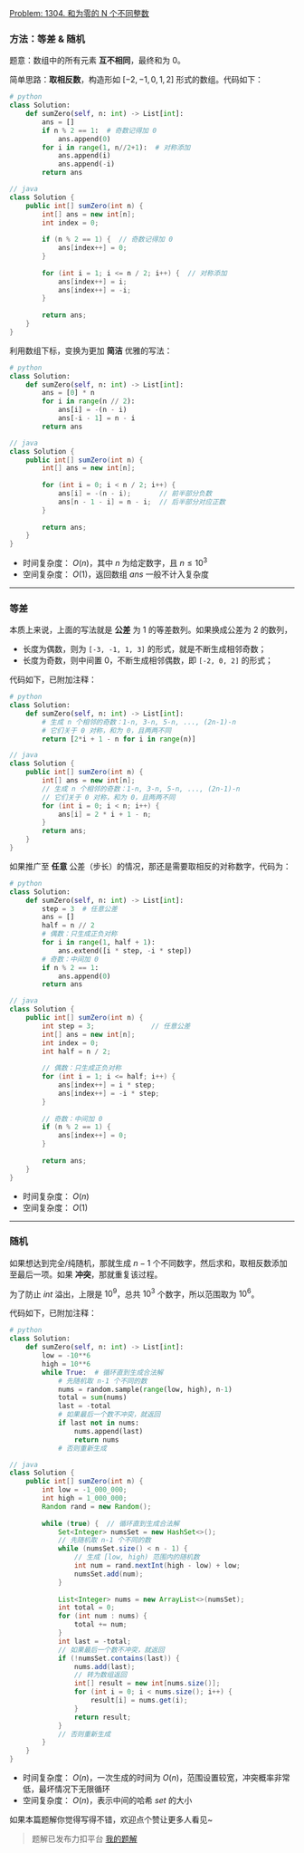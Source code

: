 [Problem: 1304. 和为零的 N 个不同整数](https://leetcode.cn/problems/find-n-unique-integers-sum-up-to-zero/description/)

### 方法：等差 & 随机

题意：数组中的所有元素 **互不相同**，最终和为 $0$。

简单思路：**取相反数**，构造形如 $[-2,-1,0,1,2]$ 形式的数组。代码如下：

```Python
# python
class Solution:
    def sumZero(self, n: int) -> List[int]:
        ans = []
        if n % 2 == 1:  # 奇数记得加 0
            ans.append(0)
        for i in range(1, n//2+1):  # 对称添加
            ans.append(i)
            ans.append(-i)
        return ans
```

```Java
// java
class Solution {
    public int[] sumZero(int n) {
        int[] ans = new int[n];
        int index = 0;
        
        if (n % 2 == 1) {  // 奇数记得加 0
            ans[index++] = 0;
        }
        
        for (int i = 1; i <= n / 2; i++) {  // 对称添加
            ans[index++] = i;
            ans[index++] = -i;
        }
        
        return ans;
    }
}
```

利用数组下标，变换为更加 **简洁** 优雅的写法：

```Python
# python
class Solution:
    def sumZero(self, n: int) -> List[int]:
        ans = [0] * n
        for i in range(n // 2):
            ans[i] = -(n - i)
            ans[-i - 1] = n - i
        return ans
```

```Java
// java
class Solution {
    public int[] sumZero(int n) {
        int[] ans = new int[n];
        
        for (int i = 0; i < n / 2; i++) {
            ans[i] = -(n - i);       // 前半部分负数
            ans[n - 1 - i] = n - i;  // 后半部分对应正数
        }
        
        return ans;
    }
}
```

- 时间复杂度： $O(n)$，其中 $n$ 为给定数字，且 $n\leq 10^3$
- 空间复杂度： $O(1)$，返回数组 $ans$ 一般不计入复杂度

---

### 等差

本质上来说，上面的写法就是 **公差** 为 $1$ 的等差数列。如果换成公差为 $2$ 的数列，

- 长度为偶数，则为 `[-3, -1, 1, 3]` 的形式，就是不断生成相邻奇数；
- 长度为奇数，则中间置 $0$，不断生成相邻偶数，即 `[-2, 0, 2]` 的形式；

代码如下，已附加注释：

```Python
# python
class Solution:
    def sumZero(self, n: int) -> List[int]:
        # 生成 n 个相邻的奇数：1-n, 3-n, 5-n, ..., (2n-1)-n
        # 它们关于 0 对称，和为 0，且两两不同
        return [2*i + 1 - n for i in range(n)]
```

```Java
// java
class Solution {
    public int[] sumZero(int n) {
        int[] ans = new int[n];
        // 生成 n 个相邻的奇数：1-n, 3-n, 5-n, ..., (2n-1)-n
        // 它们关于 0 对称，和为 0，且两两不同
        for (int i = 0; i < n; i++) {
            ans[i] = 2 * i + 1 - n;
        }
        return ans;
    }
}
```

如果推广至 **任意** 公差（步长）的情况，那还是需要取相反的对称数字，代码为：

```Python
# python
class Solution:
    def sumZero(self, n: int) -> List[int]:
        step = 3  # 任意公差
        ans = []
        half = n // 2
        # 偶数：只生成正负对称
        for i in range(1, half + 1):
            ans.extend([i * step, -i * step])
        # 奇数：中间加 0
        if n % 2 == 1:
            ans.append(0)
        return ans
```

```Java
// java
class Solution {
    public int[] sumZero(int n) {
        int step = 3;              // 任意公差
        int[] ans = new int[n];
        int index = 0;
        int half = n / 2;
        
        // 偶数：只生成正负对称
        for (int i = 1; i <= half; i++) {
            ans[index++] = i * step;
            ans[index++] = -i * step;
        }
        
        // 奇数：中间加 0
        if (n % 2 == 1) {
            ans[index++] = 0;
        }
        
        return ans;
    }
}
```

- 时间复杂度： $O(n)$
- 空间复杂度： $O(1)$

---

### 随机

如果想达到完全/纯随机，那就生成 $n-1$ 个不同数字，然后求和，取相反数添加至最后一项。如果 **冲突**，那就重复该过程。

为了防止 $int$ 溢出，上限是 $10^9$，总共 $10^3$ 个数字，所以范围取为 $10^6$。

代码如下，已附加注释：

```Python
# python
class Solution:
    def sumZero(self, n: int) -> List[int]:
        low = -10**6
        high = 10**6
        while True:  # 循环直到生成合法解
            # 先随机取 n-1 个不同的数
            nums = random.sample(range(low, high), n-1)
            total = sum(nums)
            last = -total
            # 如果最后一个数不冲突，就返回
            if last not in nums:
                nums.append(last)
                return nums
            # 否则重新生成
```

```Java
// java
class Solution {
    public int[] sumZero(int n) {
        int low = -1_000_000;
        int high = 1_000_000;
        Random rand = new Random();
        
        while (true) {  // 循环直到生成合法解
            Set<Integer> numsSet = new HashSet<>();
            // 先随机取 n-1 个不同的数
            while (numsSet.size() < n - 1) {
                // 生成 [low, high) 范围内的随机数
                int num = rand.nextInt(high - low) + low;
                numsSet.add(num);
            }
            
            List<Integer> nums = new ArrayList<>(numsSet);
            int total = 0;
            for (int num : nums) {
                total += num;
            }
            int last = -total;
            // 如果最后一个数不冲突，就返回
            if (!numsSet.contains(last)) {
                nums.add(last);
                // 转为数组返回
                int[] result = new int[nums.size()];
                for (int i = 0; i < nums.size(); i++) {
                    result[i] = nums.get(i);
                }
                return result;
            }
            // 否则重新生成
        }
    }
}
```

- 时间复杂度： $O(n)$，一次生成的时间为 $O(n)$，范围设置较宽，冲突概率非常低，最坏情况下无限循环
- 空间复杂度： $O(n)$，表示中间的哈希 $set$ 的大小

如果本篇题解你觉得写得不错，欢迎点个赞让更多人看见~

> 题解已发布力扣平台 [我的题解](https://leetcode.cn/problems/find-n-unique-integers-sum-up-to-zero/solutions/3774413/wu-jie-qu-xiang-fan-shu-deng-chai-shu-li-10ey/)
